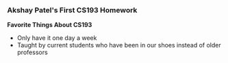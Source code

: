 ### Akshay Patel's First CS193 Homework

**Favorite Things About CS193**
- Only have it one day a week
- Taught by current students who have been in our shoes instead of older professors
 
